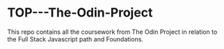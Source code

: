 # TOP---The-Odin-Project
This repo contains all the coursework from The Odin Project in relation to the Full Stack Javascript path and Foundations.
